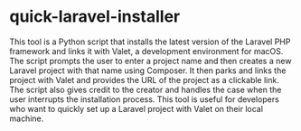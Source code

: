 # quick-laravel-installer

This tool is a Python script that installs the latest version of the Laravel PHP framework and links it with Valet, a development environment for macOS. The script prompts the user to enter a project name and then creates a new Laravel project with that name using Composer. It then parks and links the project with Valet and provides the URL of the project as a clickable link. The script also gives credit to the creator and handles the case when the user interrupts the installation process. This tool is useful for developers who want to quickly set up a Laravel project with Valet on their local machine.

